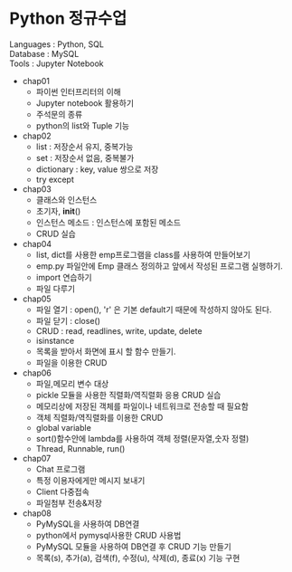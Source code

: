 # Python 정규수업

Languages : Python, SQL   
Database : MySQL   
Tools : Jupyter Notebook   

* chap01   
  * 파이썬 인터프리터의 이해
  * Jupyter notebook 활용하기
  * 주석문의 종류
  * python의 list와 Tuple 기능
* chap02
  * list : 저장순서 유지, 중복가능
  * set : 저장순서 없음, 중복불가
  * dictionary : key, value 쌍으로 저장
  * try except
* chap03
  * 클래스와 인스턴스
  * 초기자, __init__()
  * 인스턴스 메소드 : 인스턴스에 포함된 메소드
  * CRUD 실습
* chap04
  * list, dict를 사용한 emp프로그램을 class를 사용하여 만들어보기
  * emp.py 파일안에 Emp 클래스 정의하고 앞에서 작성된 프로그램 실행하기.
  * import 연습하기
  * 파일 다루기
* chap05
  * 파일 열기 : open(), 'r' 은 기본 default기 때문에 작성하지 않아도 된다.
  * 파일 닫기 : close()
  * CRUD      : read, readlines, write, update, delete
  * isinstance
  * 목록을 받아서 화면에 표시 할 함수 만들기.
  * 파일을 이용한 CRUD
* chap06
  * 파일,메모리 변수 대상
  * pickle 모듈을 사용한 직렬화/역직렬화 응용 CRUD 실습
  * 메모리상에 저장된 객체를 파일이나 네트워크로 전송할 때 필요함
  * 객체 직렬화/역직렬화를 이용한 CRUD
  * global variable
  * sort()함수안에 lambda를 사용하여 객체 정렬(문자열,숫자 정렬)
  * Thread, Runnable, run()
* chap07
  * Chat 프로그램
  * 특정 이용자에게만 메시지 보내기
  * Client 다중접속
  * 파일첨부 전송&저장
* chap08
  * PyMySQL을 사용하여 DB연결
  * python에서 pymysql사용한 CRUD 사용법
  * PyMySQL 모듈을 사용하여 DB연결 후 CRUD 기능 만들기
  * 목록(s), 추가(a), 검색(f), 수정(u), 삭제(d), 종료(x) 기능 구현

